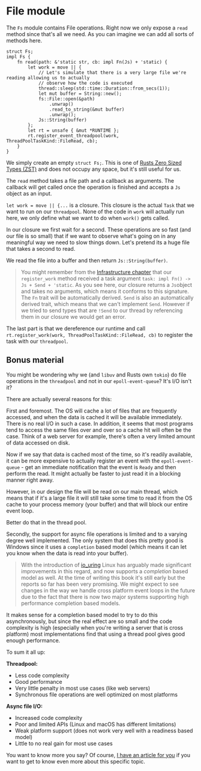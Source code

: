 # File module

The `Fs` module contains File operations. Right now we only expose a `read` method
since that's all we need. As you can imagine we can add all sorts of methods here.

```rust, ignored
struct Fs;
impl Fs {
    fn read(path: &'static str, cb: impl Fn(Js) + 'static) {
        let work = move || {
            // Let's simulate that there is a very large file we're reading allowing us to actually
            // observe how the code is executed
            thread::sleep(std::time::Duration::from_secs(1));
            let mut buffer = String::new();
            fs::File::open(&path)
                .unwrap()
                .read_to_string(&mut buffer)
                .unwrap();
            Js::String(buffer)
        };
        let rt = unsafe { &mut *RUNTIME };
        rt.register_event_threadpool(work, ThreadPoolTaskKind::FileRead, cb);
    }
}
```

We simply create an empty `struct Fs;`. This is one of [Rusts Zero Sized Types (ZST)](https://doc.rust-lang.org/nomicon/exotic-sizes.html#zero-sized-types-zsts) and does not occupy any space, but it's still useful for us.

The `read` method takes a file path and a callback as arguments. The callback will get
called once the operation is finished and accepts a `Js` object as an input.

`let work = move || {...` is a closure. This closure is the actual `Task` that we
want to run on our `threadpool`. None of the code in `work` will actually run here,
we only define what we want to do when `work()` gets called.

In our closure we first wait for a second. These operations are so fast (and our file is so small)
that if we want to observe what's going on in any meaningful way we need to slow things down. Let's pretend
its a huge file that takes a second to read.

We read the file into a buffer and then return `Js::String(buffer)`.

> You might remember from the [Infrastructure chapter](./8_9_infrastructure.md) that
> our `register_work` method received a task argument `task: impl Fn() -> Js + Send + 'static`.
> As you see here, our closure returns a `Js`object and takes no arguments, which means
> it conforms to this signature. The `Fn` trait will be automatically derived.
> `Send` is also an automatically derived trait, which means that we can't implement
> `Send`. However if we tried to send types that are `!Send` to our thread by
> referencing them in our closure we would get an error.

The last part is that we dereference our runtime and call `rt.register_work(work, ThreadPoolTaskKind::FileRead, cb)`
to register the task with our `threadpool`.

## Bonus material

You might be wondering why we (and `libuv` and Rusts own `tokio`) do file operations
in the `threadpool` and not in our `epoll-event-queue`? It's I/O  isn't it?

There are actually several reasons for this:

First and foremost. The OS will cache a lot of files that are frequently accessed,
and when the data is cached it will be available immediately. There is no real I/O in
such a case. In addition, it seems that most programs tend to access the same files over and over
so a cache hit will often be the case. Think of a web server for example, there's often
a very limited amount of data accessed on disk.

Now if we say that data is cached most of the time, so it's readily available, it can
be more expensive to actually register an event with the `epoll-event-queue` - get an immediate
notification that the event is `Ready` and then perform the read. It might actually be faster to just
read it in a blocking manner right away.

However, in our design the file will be read on our main thread, which means that
if it's a large file it will still take some time to read it from the OS cache to
your process memory (your buffer) and that will block our entire event loop.

Better do that in the thread pool.

Secondly, the support for async file operations is limited and to a varying degree
well implemented. The only system that does this pretty good is Windows since it
uses a `completion` based model (which means it can let you know when the data is
read into your buffer).

> With the introduction of [io_uring](https://kernel.dk/io_uring.pdf) Linux has arguably made
significant improvements in this regard, and now supports a _completion_ based model as well. At the
time of writing this book it's still early but the reports so far has been very promising. We
might expect to see changes in the way we handle cross platform event loops in the future due to the
fact that there is now two major systems supporting high performance completion based models.

It makes sense for a completion based model to try to do this asynchronously, but
since the real effect are so small and the code complexity is high (especially when you're
writing a server that is cross platform) most implementations find that using a thread pool
gives good enough performance.

To sum it all up:

**Threadpool:**

- Less code complexity
- Good performance
- Very little penalty in most use cases (like web servers)
- Synchronous file operations are well optimized on most platforms

**Async file I/O:**

- Increased code complexity
- Poor and limited APIs (Linux and macOS has different limitations)
- Weak platform support (does not work very well with a readiness based model)
- Little to no real gain for most use cases

You want to know more you say? Of course, [I have an article for you](https://blog.libtorrent.org/2012/10/asynchronous-disk-io/) if you want to get to know even more about this specific topic.
